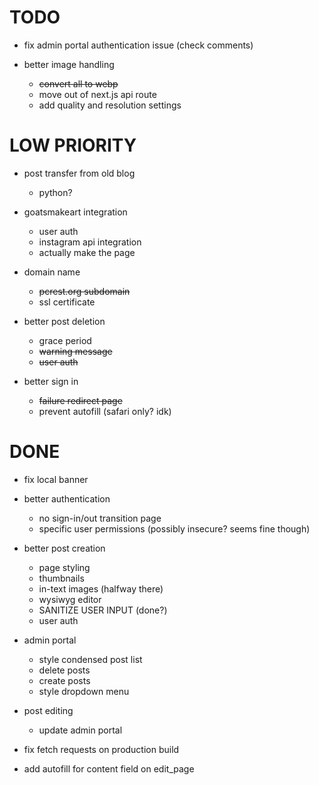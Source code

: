 # TODO

- fix admin portal authentication issue (check comments)

- better image handling
  - ~~convert all to webp~~
  - move out of next.js api route
  - add quality and resolution settings

# LOW PRIORITY

- post transfer from old blog
  - python?

- goatsmakeart integration
  - user auth
  - instagram api integration
  - actually make the page

- domain name
  - ~~pcrest.org subdomain~~
  - ssl certificate

- better post deletion
  - grace period
  - ~~warning message~~
  - ~~user auth~~

- better sign in
  - ~~failure redirect page~~
  - prevent autofill (safari only? idk)

# DONE

- fix local banner

- better authentication
     - no sign-in/out transition page
     - specific user permissions (possibly insecure? seems fine though)

- better post creation
     - page styling
     - thumbnails
     - in-text images (halfway there)
     - wysiwyg editor
     - SANITIZE USER INPUT (done?)
     - user auth

- admin portal
  - style condensed post list
  - delete posts
  - create posts
  - style dropdown menu

- post editing
  - update admin portal

- fix fetch requests on production build

- add autofill for content field on edit_page
